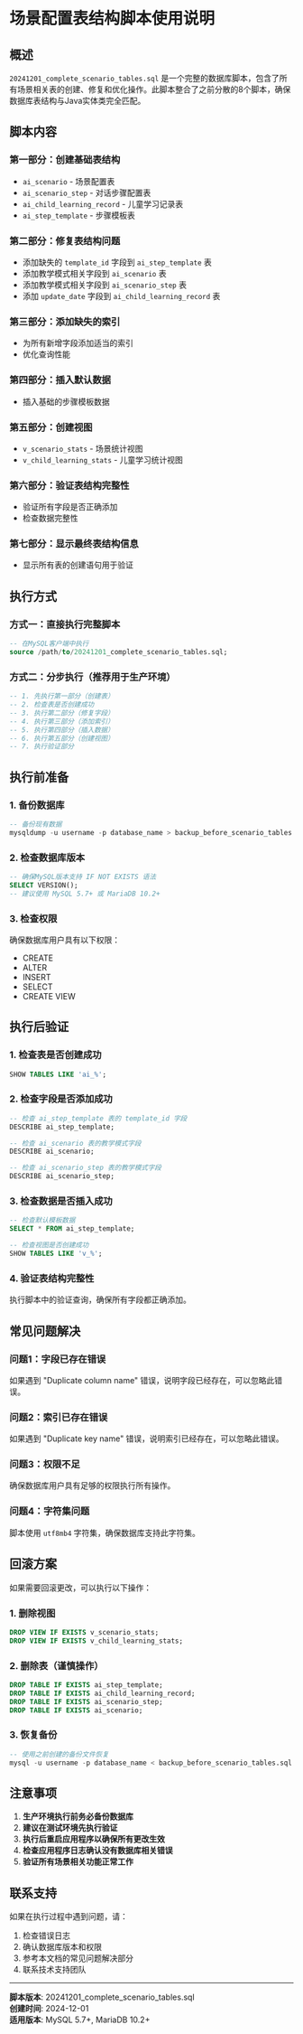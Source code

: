 # 场景配置表结构脚本使用说明

## 概述

`20241201_complete_scenario_tables.sql` 是一个完整的数据库脚本，包含了所有场景相关表的创建、修复和优化操作。此脚本整合了之前分散的8个脚本，确保数据库表结构与Java实体类完全匹配。

## 脚本内容

### 第一部分：创建基础表结构
- `ai_scenario` - 场景配置表
- `ai_scenario_step` - 对话步骤配置表
- `ai_child_learning_record` - 儿童学习记录表
- `ai_step_template` - 步骤模板表

### 第二部分：修复表结构问题
- 添加缺失的 `template_id` 字段到 `ai_step_template` 表
- 添加教学模式相关字段到 `ai_scenario` 表
- 添加教学模式相关字段到 `ai_scenario_step` 表
- 添加 `update_date` 字段到 `ai_child_learning_record` 表

### 第三部分：添加缺失的索引
- 为所有新增字段添加适当的索引
- 优化查询性能

### 第四部分：插入默认数据
- 插入基础的步骤模板数据

### 第五部分：创建视图
- `v_scenario_stats` - 场景统计视图
- `v_child_learning_stats` - 儿童学习统计视图

### 第六部分：验证表结构完整性
- 验证所有字段是否正确添加
- 检查数据完整性

### 第七部分：显示最终表结构信息
- 显示所有表的创建语句用于验证

## 执行方式

### 方式一：直接执行完整脚本
```sql
-- 在MySQL客户端中执行
source /path/to/20241201_complete_scenario_tables.sql;
```

### 方式二：分步执行（推荐用于生产环境）
```sql
-- 1. 先执行第一部分（创建表）
-- 2. 检查表是否创建成功
-- 3. 执行第二部分（修复字段）
-- 4. 执行第三部分（添加索引）
-- 5. 执行第四部分（插入数据）
-- 6. 执行第五部分（创建视图）
-- 7. 执行验证部分
```

## 执行前准备

### 1. 备份数据库
```sql
-- 备份现有数据
mysqldump -u username -p database_name > backup_before_scenario_tables.sql
```

### 2. 检查数据库版本
```sql
-- 确保MySQL版本支持 IF NOT EXISTS 语法
SELECT VERSION();
-- 建议使用 MySQL 5.7+ 或 MariaDB 10.2+
```

### 3. 检查权限
确保数据库用户具有以下权限：
- CREATE
- ALTER
- INSERT
- SELECT
- CREATE VIEW

## 执行后验证

### 1. 检查表是否创建成功
```sql
SHOW TABLES LIKE 'ai_%';
```

### 2. 检查字段是否添加成功
```sql
-- 检查 ai_step_template 表的 template_id 字段
DESCRIBE ai_step_template;

-- 检查 ai_scenario 表的教学模式字段
DESCRIBE ai_scenario;

-- 检查 ai_scenario_step 表的教学模式字段
DESCRIBE ai_scenario_step;
```

### 3. 检查数据是否插入成功
```sql
-- 检查默认模板数据
SELECT * FROM ai_step_template;

-- 检查视图是否创建成功
SHOW TABLES LIKE 'v_%';
```

### 4. 验证表结构完整性
执行脚本中的验证查询，确保所有字段都正确添加。

## 常见问题解决

### 问题1：字段已存在错误
如果遇到 "Duplicate column name" 错误，说明字段已经存在，可以忽略此错误。

### 问题2：索引已存在错误
如果遇到 "Duplicate key name" 错误，说明索引已经存在，可以忽略此错误。

### 问题3：权限不足
确保数据库用户具有足够的权限执行所有操作。

### 问题4：字符集问题
脚本使用 `utf8mb4` 字符集，确保数据库支持此字符集。

## 回滚方案

如果需要回滚更改，可以执行以下操作：

### 1. 删除视图
```sql
DROP VIEW IF EXISTS v_scenario_stats;
DROP VIEW IF EXISTS v_child_learning_stats;
```

### 2. 删除表（谨慎操作）
```sql
DROP TABLE IF EXISTS ai_step_template;
DROP TABLE IF EXISTS ai_child_learning_record;
DROP TABLE IF EXISTS ai_scenario_step;
DROP TABLE IF EXISTS ai_scenario;
```

### 3. 恢复备份
```sql
-- 使用之前创建的备份文件恢复
mysql -u username -p database_name < backup_before_scenario_tables.sql
```

## 注意事项

1. **生产环境执行前务必备份数据库**
2. **建议在测试环境先执行验证**
3. **执行后重启应用程序以确保所有更改生效**
4. **检查应用程序日志确认没有数据库相关错误**
5. **验证所有场景相关功能正常工作**

## 联系支持

如果在执行过程中遇到问题，请：
1. 检查错误日志
2. 确认数据库版本和权限
3. 参考本文档的常见问题解决部分
4. 联系技术支持团队

---

**脚本版本**: 20241201_complete_scenario_tables.sql  
**创建时间**: 2024-12-01  
**适用版本**: MySQL 5.7+, MariaDB 10.2+
